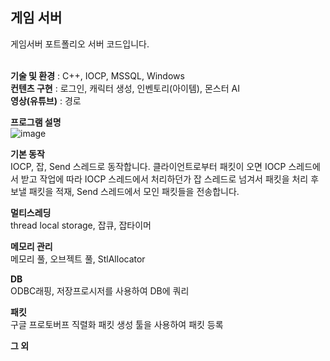 ## 게임 서버
게임서버 포트폴리오 서버 코드입니다. <br/><br/>

**기술 및 환경** : C++, IOCP, MSSQL, Windows<br/>
**컨텐츠 구현** : 로그인, 캐릭터 생성, 인벤토리(아이템), 몬스터 AI<br/>
**영상(유튜브)** : 경로<br/>

**프로그램 설명**<br/>
![image](https://github.com/seejh/ServerPortfolio/assets/152791315/fb1d0163-3a41-4ad5-a077-5162a11ef021)
<br/>

**기본 동작**<br/>
IOCP, 잡, Send 스레드로 동작합니다. 클라이언트로부터 패킷이 오면 IOCP 스레드에서 받고 작업에 따라 IOCP 스레드에서 처리하던가 잡 스레드로 넘겨서 패킷을 처리 후
보낼 패킷을 적재, Send 스레드에서 모인 패킷들을 전송합니다.

**멀티스레딩**<br/>
thread local storage, 잡큐, 잡타이머

**메모리 관리**<br/>
메모리 풀, 오브젝트 풀, StlAllocator

**DB**<br/>
ODBC래핑, 저장프로시저를 사용하여 DB에 쿼리

**패킷**<br/>
구글 프로토버프 직렬화
패킷 생성 툴을 사용하여 패킷 등록

**그 외**<br/>


